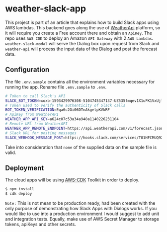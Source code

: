# weather-slack-app

This project is part of an article that explains how to build Slack apps
using AWS lambdas.
This backend goes along the use of [WeatherApi](https://www.weatherapi.com/) platform,
so it will require you create a Free account there and obtain an `ApiKey`.
The repo uses `AWS CDK` to deploy an Amazon `API Gateway` with 2 `AWS Lambdas`.
`weather-slack-modal` will serve the Dialog box upon request from Slack and 
`weather-api` will process the input data of the Dialog and post the forecast data.

## Configuration
The file `.env.sample` contains all the environment variables necessary for running the app.
Rename file `.env.sample` to `.env`.
```bash
# Token to call Slack's API
SLACK_BOT_TOKEN=xoxb-1593429976308-5104745347137-UZ535fmqev1X1uPK1VxUjlwr
# Token used to verify the authenticity of Slack calls
BOT_TOKEN_VERIFICATION=Eqa6c2Gi06DTnAkgelpKVkRF
# ApiKey from WeatherAPI
WEATHER_APP_API_KEY=a624c07c53a34a948a1140226231104
# Remote URL from WeatherAPI
WEATHER_APP_REMOTE_ENDPOINT=https://api.weatherapi.com/v1/forecast.json
# Slack URL for posting messages
SLACK_WEBHOOK_MESSAGE_POST=https://hooks.slack.com/services/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
```
Take into consideration that `none` of the supplied data on the sample file is valid.

## Deployment
The cloud apps will be using [AWS-CDK](https://www.npmjs.com/package/aws-cdk) Toolkit in order to deploy.
```bash
$ npm install
$ cdk deploy
```

`Note:` This is not mean to be production ready, had been created with the only purpose
of demonstrating how Slack Apps with Dialogs works. If you would like to use into a
production environment I would suggest to add unit and integration tests.
Equally, make use of AWS Secret Manager to storage tokens, apiKeys and other secrets.

